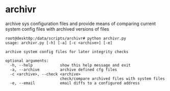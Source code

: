# archivr
archive sys configuration files and provide means of comparing current system config files with archived versions of files

```
root@deskt0p:/data/scripts/archivr# python archivr.py 
usage: archivr.py [-h] [-a] [-c <archive>] [-e]

archive system config files for later integrity checks

optional arguments:
  -h, --help            show this help message and exit
  -a, --archive         archive defined cfg files
  -c <archive>, --check <archive>
                        check/compare archived files with system files
  -e, --email           email diffs to a configured address
```
